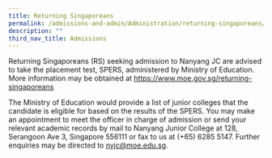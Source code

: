 ```yaml
---
title: Returning Singaporeans
permalink: /admissions-and-admin/Administration/returning-singaporeans/
description: ""
third_nav_title: Admissions
---
```


Returning Singaporeans (RS) seeking admission to Nanyang JC are advised to take the placement test, SPERS, administered by Ministry of Education. More information may be obtained at https://www.moe.gov.sg/returning-singaporeans

The Ministry of Education would provide a list of junior colleges that the candidate is eligible for based on the results of the SPERS. You may make an appointment to meet the officer in charge of admission or send your relevant academic records by mail to Nanyang Junior College at 128, Serangoon Ave 3, Singapore 556111 or fax to us at (+65) 6285 5147. Further enquiries may be directed to nyjc@moe.edu.sg.